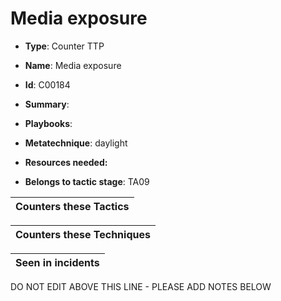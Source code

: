 # Media exposure

* **Type**: Counter TTP

* **Name**: Media exposure

* **Id**: C00184

* **Summary**: 

* **Playbooks**: 

* **Metatechnique**: daylight

* **Resources needed:** 

* **Belongs to tactic stage**: TA09


| Counters these Tactics |
| ---------------------- |



| Counters these Techniques |
| ------------------------- |



| Seen in incidents |
| ----------------- |


DO NOT EDIT ABOVE THIS LINE - PLEASE ADD NOTES BELOW